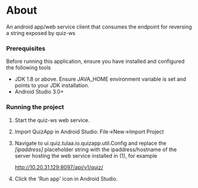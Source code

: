 # About
An android app/web service client that consumes the endpoint for reversing a string exposed
by quiz-ws



### Prerequisites

Before running this application, ensure you have installed and configured
the following tools

- JDK 1.8 or above.
  Ensure JAVA_HOME environment variable is set and points to your JDK installation.
- Android Studio 3.0+




### Running the project 
1. Start the quiz-ws web service.     

2. Import QuizApp in Android Studio:
    File->New->Import Project
   
3. Navigate to ui.quiz.tulaa.io.quizapp.util.Config and replace the *[ipaddress]* placeholder string
   with the ipaddress/hostname of the server hosting the web service installed in (1), for example

   http://10.20.31.129:8097/api/v1/quiz/
   
4. Click the 'Run app' icon in Android Studio.
  



